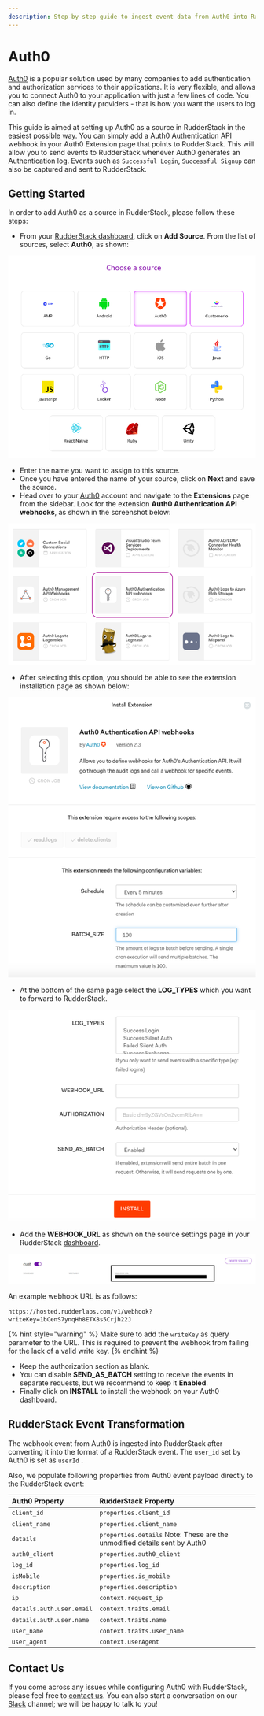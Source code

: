 ```yaml
---
description: Step-by-step guide to ingest event data from Auth0 into RudderStack
---
```


# Auth0

[Auth0](https://auth0.com) is a popular solution used by many companies to add authentication and authorization services to their applications. It is very flexible, and allows you to connect Auth0 to your application with just a few lines of code. You can also define the identity providers - that is how you want the users to log in.

This guide is aimed at setting up Auth0 as a source in RudderStack in the easiest possible way. You can simply add a Auth0 Authentication API webhook in your Auth0 Extension page that points to RudderStack. This will allow you to send events to RudderStack whenever Auth0 generates an Authentication log. Events such as `Successful Login`, `Successful Signup` can also be captured and sent to RudderStack.

## Getting Started

In order to add Auth0 as a source in RudderStack, please follow these steps:

* From your [RudderStack dashboard](https://app.rudderlabs.com/), click on **Add Source**. From the list of sources, select **Auth0**, as shown:

![Auth0 Source](../.gitbook/assets/auth02.png)

* Enter the name you want to assign to this source.
* Once you have entered the name of your source, click on **Next** and save the source.
* Head over to your [Auth0](https://auth0.com/) account and navigate to the **Extensions** page from the sidebar. Look for the extension **Auth0 Authentication API webhooks**, as shown in the screenshot below:

![Auth0 Authentication API webhooks in Auth0 dashboard](../.gitbook/assets/auth03.png)

* After selecting this option, you should be able to see the extension installation page as shown below:

![Auth0 extension installation page](../.gitbook/assets/auth04.png)

* At the bottom of the same page select the **LOG\_TYPES** which you want to forward to RudderStack.

![Auth0 extension installation page \(2\)](../.gitbook/assets/auth05.png)

* Add the **WEBHOOK\_URL** as shown on the source settings page in your RudderStack [dashboard](https://app.rudderstack.com). 

![Webhook URL](../.gitbook/assets/webhooks.png)

An example webhook URL is as follows:

```http
https://hosted.rudderlabs.com/v1/webhook?writeKey=1bCenS7ynqHh8ETX8s5Crjh22J
```

{% hint style="warning" %}
Make sure to add the `writeKey` as query parameter to the URL. This is required to prevent the webhook from failing for the lack of a valid write key.
{% endhint %}

* Keep the authorization section as blank.
* You can disable **SEND\_AS\_BATCH** setting to receive the events in separate requests, but we recommend to keep it **Enabled**.
* Finally click on **INSTALL** to install the webhook on your Auth0 dashboard.

## RudderStack Event Transformation

The webhook event from Auth0 is ingested into RudderStack after converting it into the format of a RudderStack event. The `user_id` set by Auth0 is set as `userId` .

Also, we populate following properties from Auth0 event payload directly to the RudderStack event:

| Auth0 Property | RudderStack Property |
| :--- | :--- |
| `client_id` | `properties.client_id` |
| `client_name` | `properties.client_name` |
| `details` | `properties.details`  Note: These are the unmodified details sent by Auth0 |
| `auth0_client` | `properties.auth0_client` |
| `log_id` | `properties.log_id` |
| `isMobile` | `properties.is_mobile` |
| `description` | `properties.description` |
| `ip` | `context.request_ip` |
| `details.auth.user.email` | `context.traits.email` |
| `details.auth.user.name` | `context.traits.name` |
| `user_name` | `context.traits.user_name` |
| `user_agent` | `context.userAgent` |

## Contact Us

If you come across any issues while configuring Auth0 with RudderStack, please feel free to [contact us](mailto:%20contact@rudderstack.com). You can also start a conversation on our [Slack](https://resources.rudderstack.com/join-rudderstack-slack) channel; we will be happy to talk to you!


